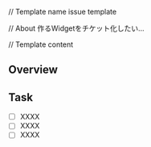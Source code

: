 // Template name
issue template

// About 
作るWidgetをチケット化したい...

// Template content
## Overview

## Task
- [ ] XXXX
- [ ] XXXX
- [ ] XXXX